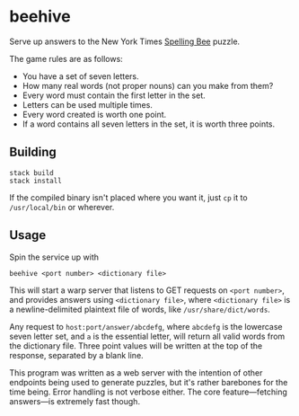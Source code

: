 # beehive

Serve up answers to the New York Times [Spelling Bee](https://www.nytimes.com/puzzles/spelling-bee) puzzle.

The game rules are as follows:

- You have a set of seven letters.
- How many real words (not proper nouns) can you make from them?
- Every word must contain the first letter in the set.
- Letters can be used multiple times.
- Every word created is worth one point.
- If a word contains all seven letters in the set, it is worth three points.

## Building

```
stack build
stack install
```

If the compiled binary isn't placed where you want it, just `cp` it to `/usr/local/bin` or wherever.

## Usage

Spin the service up with

```
beehive <port number> <dictionary file>
```

This will start a warp server that listens to GET requests on `<port number>`, and provides answers using `<dictionary file>`, where `<dictionary file>` is a newline-delimited plaintext file of words, like `/usr/share/dict/words`.

Any request to `host:port/answer/abcdefg`, where `abcdefg` is the lowercase seven letter set, and `a` is the essential letter, will return all valid words from the dictionary file. Three point values will be written at the top of the response, separated by a blank line.

This program was written as a web server with the intention of other endpoints being used to generate puzzles, but it's rather barebones for the time being. Error handling is not verbose either. The core feature—fetching answers—is extremely fast though.
